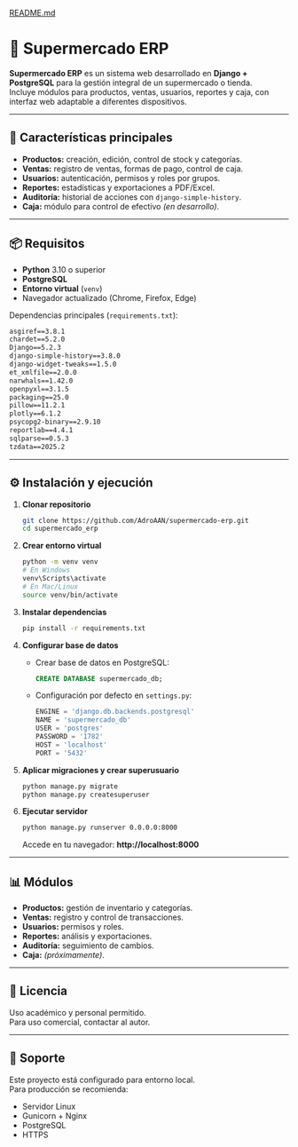 [README.md](https://github.com/user-attachments/files/21724664/README.md)
# 🛒 Supermercado ERP

**Supermercado ERP** es un sistema web desarrollado en **Django + PostgreSQL** para la gestión integral de un supermercado o tienda.  
Incluye módulos para productos, ventas, usuarios, reportes y caja, con interfaz web adaptable a diferentes dispositivos.

---

## 🚀 Características principales
- **Productos:** creación, edición, control de stock y categorías.
- **Ventas:** registro de ventas, formas de pago, control de caja.
- **Usuarios:** autenticación, permisos y roles por grupos.
- **Reportes:** estadísticas y exportaciones a PDF/Excel.
- **Auditoría:** historial de acciones con `django-simple-history`.
- **Caja:** módulo para control de efectivo *(en desarrollo)*.

---

## 📦 Requisitos
- **Python** 3.10 o superior  
- **PostgreSQL**  
- **Entorno virtual** (`venv`)  
- Navegador actualizado (Chrome, Firefox, Edge)

Dependencias principales (`requirements.txt`):
```txt
asgiref==3.8.1
chardet==5.2.0
Django==5.2.3
django-simple-history==3.8.0
django-widget-tweaks==1.5.0
et_xmlfile==2.0.0
narwhals==1.42.0
openpyxl==3.1.5
packaging==25.0
pillow==11.2.1
plotly==6.1.2
psycopg2-binary==2.9.10
reportlab==4.4.1
sqlparse==0.5.3
tzdata==2025.2
```

---

## ⚙️ Instalación y ejecución

1. **Clonar repositorio**
   ```bash
   git clone https://github.com/AdroAAN/supermercado-erp.git
   cd supermercado_erp
   ```

2. **Crear entorno virtual**
   ```bash
   python -m venv venv
   # En Windows
   venv\Scripts\activate
   # En Mac/Linux
   source venv/bin/activate
   ```

3. **Instalar dependencias**
   ```bash
   pip install -r requirements.txt
   ```

4. **Configurar base de datos**
   - Crear base de datos en PostgreSQL:
     ```sql
     CREATE DATABASE supermercado_db;
     ```
   - Configuración por defecto en `settings.py`:
     ```python
     ENGINE = 'django.db.backends.postgresql'
     NAME = 'supermercado_db'
     USER = 'postgres'
     PASSWORD = '1782'
     HOST = 'localhost'
     PORT = '5432'
     ```

5. **Aplicar migraciones y crear superusuario**
   ```bash
   python manage.py migrate
   python manage.py createsuperuser
   ```

6. **Ejecutar servidor**
   ```bash
   python manage.py runserver 0.0.0.0:8000
   ```
   Accede en tu navegador: **http://localhost:8000**

---

## 📊 Módulos
- **Productos:** gestión de inventario y categorías.
- **Ventas:** registro y control de transacciones.
- **Usuarios:** permisos y roles.
- **Reportes:** análisis y exportaciones.
- **Auditoría:** seguimiento de cambios.
- **Caja:** *(próximamente)*.

---

## 📄 Licencia
Uso académico y personal permitido.  
Para uso comercial, contactar al autor.

---

## 🤝 Soporte
Este proyecto está configurado para entorno local.  
Para producción se recomienda:
- Servidor Linux
- Gunicorn + Nginx
- PostgreSQL
- HTTPS
